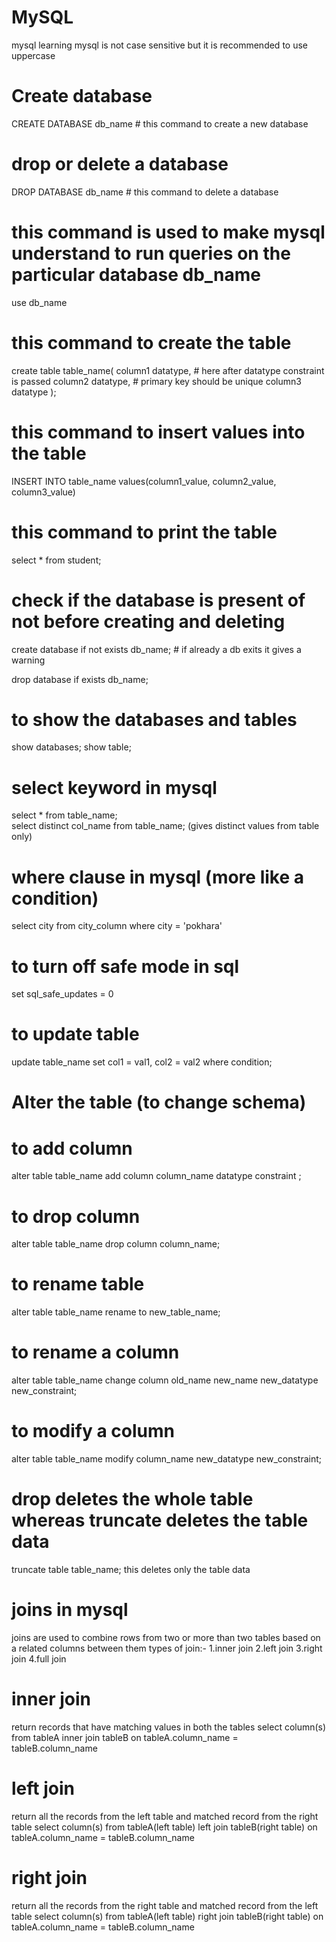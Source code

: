 # MySQL
mysql learning
mysql is not case sensitive but it is recommended to use uppercase

# Create database

CREATE DATABASE db_name   # this command to create a new database

# drop or delete a database

DROP DATABASE db_name     # this command to delete a database


# this command is used to make mysql understand to run queries on the particular database db_name

use db_name 


# this command to create the table

create table table_name(
    column1 datatype,       # here after datatype constraint is passed
    column2 datatype,       # primary key should be unique
    column3 datatype
);

# this command to insert values into the table
INSERT INTO table_name values(column1_value, column2_value, column3_value)

# this command to print the table 
select * from student;

# check if the database is present of not before creating and deleting

create database if not exists db_name;    # if already a db exits it gives a warning

drop database if exists db_name; 

# to show the databases and tables

show databases;
show table;


# select keyword in mysql

select * from table_name;    
select distinct col_name from table_name;    (gives distinct values from table only)

# where clause in mysql (more like a condition)

select city from city_column where city = 'pokhara'

# to turn off safe mode in sql

set sql_safe_updates = 0

# to update table

update table_name set col1 = val1, col2 = val2 where condition;

# Alter the table (to change schema)

# to add column

alter table table_name add column column_name datatype constraint ;

# to drop column

alter table table_name drop column column_name;

# to rename table

alter table table_name rename to new_table_name;

# to rename a column

alter table table_name change column old_name new_name new_datatype new_constraint;

# to modify a column

alter table table_name modify column_name new_datatype new_constraint;

# drop deletes the whole table whereas truncate deletes the table data

truncate table table_name; this deletes only the table data 

# joins in mysql

joins are used to combine rows from two or more than two tables based on a related columns between them
types of join:- 1.inner join 2.left join 3.right join 4.full join

# inner join 
return records that have matching values in both the tables
select column(s) from tableA inner join tableB on tableA.column_name = tableB.column_name

# left join
return all the records from the left table and matched record from the right table
select column(s) from tableA(left table) left join tableB(right table) on tableA.column_name = tableB.column_name

# right join
return all the records from the right table and matched record from the left table
select column(s) from tableA(left table) right join tableB(right table) on tableA.column_name = tableB.column_name